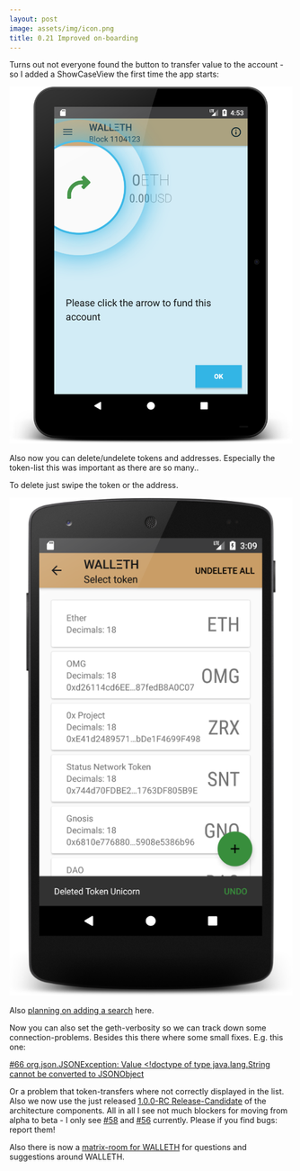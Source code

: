 ```yaml
---
layout: post
image: assets/img/icon.png
title: 0.21 Improved on-boarding
---
```


Turns out not everyone found the button to transfer value to the account - so I added a ShowCaseView the first time the app starts:

![](/assets/img/news/improved_onboarding.png)

Also now you can delete/undelete tokens and addresses. Especially the token-list this was important as there are so many..

To delete just swipe the token or the address.

![](/assets/img/news/tokenlist_delete.png)

Also [planning on adding a search](https://github.com/walleth/walleth/issues/69) here.

Now you can also set the geth-verbosity so we can track down some connection-problems.
Besides this there where some small fixes. E.g. this one:

[#66 org.json.JSONException: Value <!doctype of type java.lang.String cannot be converted to JSONObject ](https://github.com/walleth/walleth/issues/66)

Or a problem that token-transfers where not correctly displayed in the list.
Also we now use the just released [1.0.0-RC Release-Candidate](https://developer.android.com/topic/libraries/architecture/release-notes.html) of the architecture components.
All in all I see not much blockers for moving from alpha to beta - I only see [#58](https://github.com/walleth/walleth/issues/58) and [#56](https://github.com/walleth/walleth/issues/56) currently.
Please if you find bugs: report them!

Also there is now a [matrix-room for WALLETH](https://riot.im/app/#/room/#walleth:matrix.org) for questions and suggestions around WALLETH.
